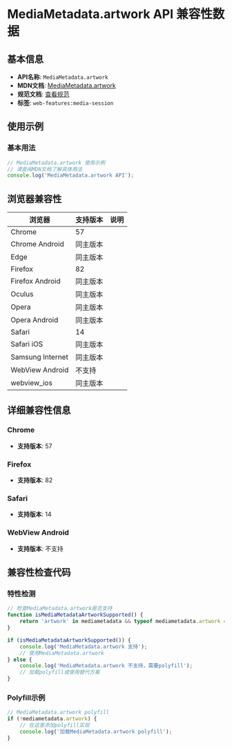 # MediaMetadata.artwork API 兼容性数据

## 基本信息

- **API名称**: `MediaMetadata.artwork`
- **MDN文档**: [MediaMetadata.artwork](https://developer.mozilla.org/docs/Web/API/MediaMetadata/artwork)
- **规范文档**: [查看规范](https://w3c.github.io/mediasession/#dom-mediametadata-artwork)
- **标签**: `web-features:media-session`

## 使用示例

### 基本用法

```javascript
// MediaMetadata.artwork 使用示例
// 请查阅MDN文档了解具体用法
console.log('MediaMetadata.artwork API');
```

## 浏览器兼容性

| 浏览器 | 支持版本 | 说明 |
|--------|----------|------|
| Chrome | 57 |  |
| Chrome Android | 同主版本 |  |
| Edge | 同主版本 |  |
| Firefox | 82 |  |
| Firefox Android | 同主版本 |  |
| Oculus | 同主版本 |  |
| Opera | 同主版本 |  |
| Opera Android | 同主版本 |  |
| Safari | 14 |  |
| Safari iOS | 同主版本 |  |
| Samsung Internet | 同主版本 |  |
| WebView Android | 不支持 |  |
| webview_ios | 同主版本 |  |

## 详细兼容性信息

### Chrome

- **支持版本**: 57

### Firefox

- **支持版本**: 82

### Safari

- **支持版本**: 14

### WebView Android

- **支持版本**: 不支持

## 兼容性检查代码

### 特性检测

```javascript
// 检查MediaMetadata.artwork是否支持
function isMediaMetadataArtworkSupported() {
    return 'artwork' in mediametadata && typeof mediametadata.artwork === 'function';
}

if (isMediaMetadataArtworkSupported()) {
    console.log('MediaMetadata.artwork 支持');
    // 使用MediaMetadata.artwork
} else {
    console.log('MediaMetadata.artwork 不支持，需要polyfill');
    // 加载polyfill或使用替代方案
}
```

### Polyfill示例

```javascript
// MediaMetadata.artwork polyfill
if (!mediametadata.artwork) {
    // 在这里添加polyfill实现
    console.log('加载MediaMetadata.artwork polyfill');
}
```

